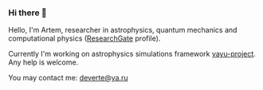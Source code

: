 ### Hi there 👋

Hello, I'm Artem, researcher in astrophysics, quantum mechanics and computational physics ([ResearchGate](https://www.researchgate.net/profile/Artem_Shepelin) profile).

Currently I'm working on astrophysics simulations framework [vayu-project](https://vayu-project.ru). Any help is welcome.

You may contact me: [deverte@ya.ru](mailto:deverte@ya.ru)
